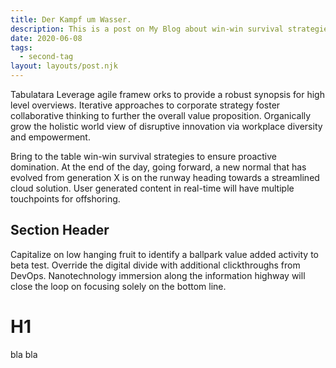 ```yaml
---
title: Der Kampf um Wasser.
description: This is a post on My Blog about win-win survival strategies.
date: 2020-06-08
tags:
  - second-tag
layout: layouts/post.njk
---
```



Tabulatara
Leverage agile framew
orks to provide a robust synopsis for high level overviews. Iterative approaches to corporate strategy foster collaborative thinking to further the overall value proposition. Organically grow the holistic world view of disruptive innovation via workplace diversity and empowerment.

Bring to the table win-win survival strategies to ensure proactive domination. At the end of the day, going forward, a new normal that has evolved from generation X is on the runway heading towards a streamlined cloud solution. User generated content in real-time will have multiple touchpoints for offshoring.

## Section Header

Capitalize on low hanging fruit to identify a ballpark value added activity to beta test. Override the digital divide with additional clickthroughs from DevOps. Nanotechnology immersion along the information highway will close the loop on focusing solely on the bottom line.


# H1

bla bla

